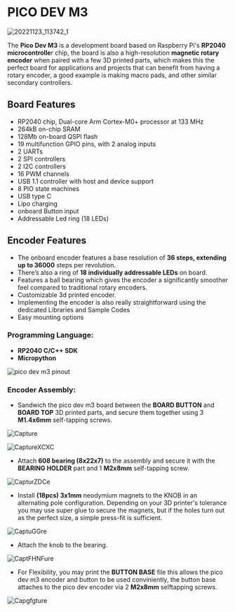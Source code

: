 # PICO DEV M3

![20221123_113742_1](https://user-images.githubusercontent.com/44074914/203675239-e666f68e-3007-4da6-83f4-6276f0353171.jpg)


The **Pico Dev M3** is a development board based on Raspberry Pi's **RP2040 microcontrolle**r chip, the board is also a high-resolution **magnetic rotary encoder** when paired with a few 3D printed parts, which makes this the perfect board for applications and projects that can benefit from having a rotary encoder, a good example is making macro pads, and other similar secondary controllers.

## **Board Features**
- RP2040 chip, Dual-core Arm Cortex-M0+ processor at 133 MHz
- 264kB on-chip SRAM
- 128Mb on-board QSPI flash
- 19 multifunction GPIO pins, with 2 analog inputs
- 2 UARTs
- 2 SPI controllers
- 2 I2C controllers
- 16 PWM channels
- USB 1.1 controller with host and device support
- 8 PIO state machines
- USB type C
- Lipo charging
- onboard Button input
- Addressable Led ring (18 LEDs)

## **Encoder Features**

- The onboard encoder features a base resolution of **36 steps, extending up to 36000** steps per revolution.
- There’s also a ring of **18 individually addressable LEDs** on board.
- Features a ball bearing which gives the encoder a significantly smoother feel compared to traditional rotary encoders.
- Customizable 3d printed encoder. 
- Implementing the encoder is also really straightforward using the dedicated Libraries and Sample Codes
- Easy mounting options

### **Programming Language:**

- **RP2040 C/C++ SDK** 
- **Micropython**

![pico dev m3 pinout](https://user-images.githubusercontent.com/44074914/210262617-3780ce25-4f13-4e42-bd19-e370b2e2f230.jpg)


### **Encoder Assembly:**

- Sandwich the pico dev m3 board between the **BOARD BUTTON** and **BOARD TOP** 3D printed parts, and secure them together using 3 **M1.4x6mm** self-tapping screws.

![Capture](https://user-images.githubusercontent.com/44074914/209444073-41d47224-8d91-4deb-9c0e-4a108ad13419.PNG)

![CaptureXCXC](https://user-images.githubusercontent.com/44074914/209444082-f9c58404-2e73-40fc-9cee-b183f6893c2f.PNG)

- Attach **608 bearing (8x22x7)** to the assembly and secure it with the **BEARING HOLDER** part and 1 **M2x8mm** self-tapping screw.

![CapturZDCe](https://user-images.githubusercontent.com/44074914/209444088-0e20827a-11f1-461a-a567-2288d2ee2eeb.PNG)

- Install **(18pcs) 3x1mm** neodymium magnets to the KNOB in an alternating pole configuration.
Depending on your 3D printer's tolerance you may use super glue to secure the magnets, but if the holes turn out as the perfect size, a simple press-fit is sufficient.

![CaptuGGre](https://user-images.githubusercontent.com/44074914/209444094-9ce0751e-0a48-4a63-bfd8-c88e86bd2d27.PNG)

- Attach the knob to the bearing.

![CaptFHNFure](https://user-images.githubusercontent.com/44074914/209444101-c25a82e6-112c-44c5-989e-ac1bcc06dd92.PNG)

- For Flexibility, you may print the **BUTTON BASE** file this allows the pico dev m3 encoder and button to be used conviniently, the button base attaches to the pico dev encoder via 2 **M2x8mm** selftapping screws.

![Capgfgture](https://user-images.githubusercontent.com/44074914/209444385-965c41aa-b64a-484c-81ef-a5a061b4b158.PNG)


